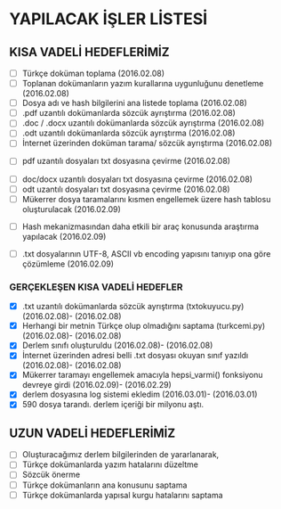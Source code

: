 # YAPILACAK İŞLER LİSTESİ

## KISA VADELİ HEDEFLERİMİZ

- [ ] Türkçe doküman toplama (2016.02.08)
- [ ] Toplanan dokümanların yazım kurallarına uygunluğunu denetleme (2016.02.08)
- [ ] Dosya adı ve hash bilgilerini ana listede toplama (2016.02.08)
- [ ] .pdf uzantılı dokümanlarda sözcük ayrıştırma (2016.02.08)
- [ ] .doc / .docx uzantılı dokümanlarda sözcük ayrıştırma (2016.02.08)
- [ ] .odt uzantılı dokümanlarda sözcük ayrıştırma (2016.02.08)
- [ ] İnternet üzerinden doküman tarama/ sözcük ayrıştırma (2016.02.08)
+ [ ] pdf uzantılı dosyaları txt dosyasına çevirme (2016.02.08)
- [ ] doc/docx uzantılı dosyaları txt dosyasına çevirme (2016.02.08)
- [ ] odt uzantılı dosyaları txt dosyasına çevirme (2016.02.08)
- [ ] Mükerrer dosya taramalarını kısmen engellemek üzere hash tablosu oluşturulacak (2016.02.09)
+ [ ] Hash mekanizmasından daha etkili bir araç konusunda araştırma yapılacak (2016.02.09)
- [ ] .txt dosyalarının UTF-8, ASCII vb encoding yapısını tanıyıp ona göre çözümleme (2016.02.09)

### GERÇEKLEŞEN KISA VADELİ HEDEFLER
- [X] .txt uzantılı dokümanlarda sözcük ayrıştırma (txtokuyucu.py) (2016.02.08)- (2016.02.08)
- [X] Herhangi bir metnin Türkçe olup olmadığını saptama (turkcemi.py) (2016.02.08)- (2016.02.08)
- [X] Derlem sınıfı oluşturuldu (2016.02.08)- (2016.02.08)
- [X] İnternet üzerinden adresi belli .txt dosyası okuyan sınıf yazıldı (2016.02.08)- (2016.02.08)
- [X] Mükerrer taramayı engellemek amacıyla hepsi_varmi() fonksiyonu devreye girdi (2016.02.09)- (2016.02.29)
- [X] derlem dosyasına log sistemi ekledim (2016.03.01)- (2016.03.01)
- [X] 590 dosya tarandı. derlem içeriği bir milyonu aştı.

## UZUN VADELİ HEDEFLERİMİZ
- [ ] Oluşturacağımız derlem bilgilerinden de yararlanarak,
- [ ] Türkçe dokümanlarda yazım hatalarını düzeltme
- [ ] Sözcük önerme
- [ ] Türkçe dokümanların ana konusunu saptama
- [ ] Türkçe dokümanlarda yapısal kurgu hatalarını saptama
